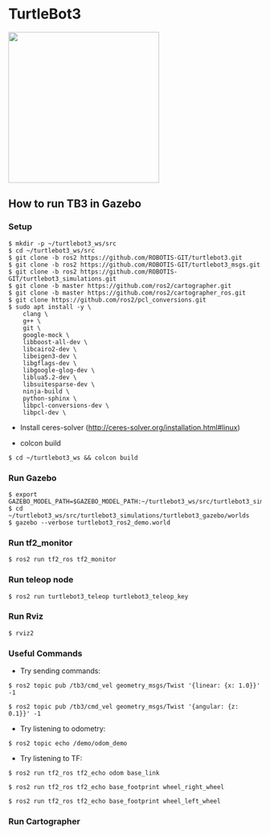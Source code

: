 # TurtleBot3
<img src="https://github.com/ROBOTIS-GIT/emanual/blob/master/assets/images/platform/turtlebot3/logo_turtlebot3.png" width="300">

## How to run TB3 in Gazebo

### Setup

```
$ mkdir -p ~/turtlebot3_ws/src
$ cd ~/turtlebot3_ws/src
$ git clone -b ros2 https://github.com/ROBOTIS-GIT/turtlebot3.git
$ git clone -b ros2 https://github.com/ROBOTIS-GIT/turtlebot3_msgs.git
$ git clone -b ros2 https://github.com/ROBOTIS-GIT/turtlebot3_simulations.git
$ git clone -b master https://github.com/ros2/cartographer.git
$ git clone -b master https://github.com/ros2/cartographer_ros.git
$ git clone https://github.com/ros2/pcl_conversions.git
$ sudo apt install -y \
    clang \
    g++ \
    git \
    google-mock \
    libboost-all-dev \
    libcairo2-dev \
    libeigen3-dev \
    libgflags-dev \
    libgoogle-glog-dev \
    liblua5.2-dev \
    libsuitesparse-dev \
    ninja-build \
    python-sphinx \
    libpcl-conversions-dev \
    libpcl-dev \
```

- Install ceres-solver (http://ceres-solver.org/installation.html#linux)


- colcon build

```
$ cd ~/turtlebot3_ws && colcon build
```

### Run Gazebo

```
$ export GAZEBO_MODEL_PATH=$GAZEBO_MODEL_PATH:~/turtlebot3_ws/src/turtlebot3_simulations/turtlebot3_gazebo/models
$ cd ~/turtlebot3_ws/src/turtlebot3_simulations/turtlebot3_gazebo/worlds
$ gazebo --verbose turtlebot3_ros2_demo.world
``` 

### Run tf2_monitor

```
$ ros2 run tf2_ros tf2_monitor
```

### Run teleop node

```
$ ros2 run turtlebot3_teleop turtlebot3_teleop_key
```

### Run Rviz

```
$ rviz2
```

### Useful Commands

- Try sending commands:

```
$ ros2 topic pub /tb3/cmd_vel geometry_msgs/Twist '{linear: {x: 1.0}}' -1

$ ros2 topic pub /tb3/cmd_vel geometry_msgs/Twist '{angular: {z: 0.1}}' -1
```

- Try listening to odometry:

```
$ ros2 topic echo /demo/odom_demo
```

- Try listening to TF:

```
$ ros2 run tf2_ros tf2_echo odom base_link

$ ros2 run tf2_ros tf2_echo base_footprint wheel_right_wheel

$ ros2 run tf2_ros tf2_echo base_footprint wheel_left_wheel
```

### Run Cartographer

```

```